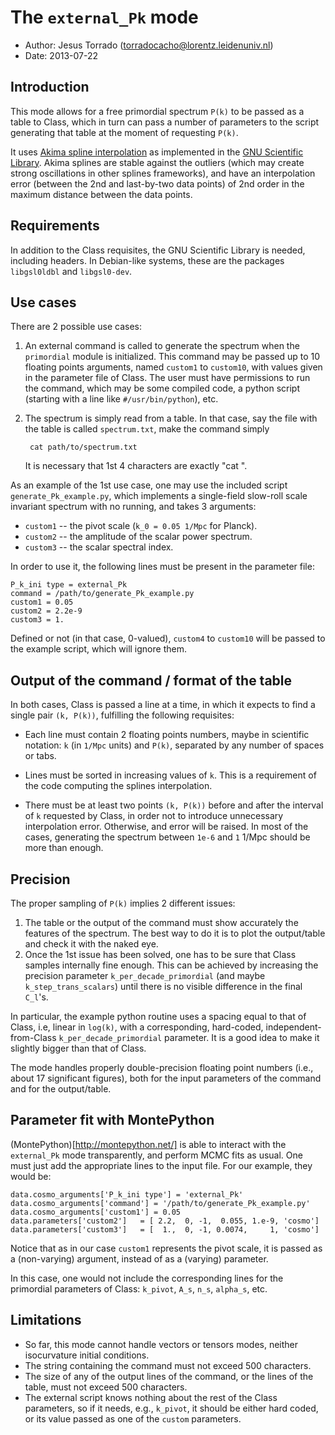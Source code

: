 The `external_Pk` mode
======================

* Author: Jesus Torrado (torradocacho@lorentz.leidenuniv.nl)
* Date:   2013-07-22


Introduction
------------

This mode allows for a free primordial spectrum `P(k)` to be passed as a table to Class, which in turn can pass a number of parameters to the script generating that table at the moment of requesting `P(k)`.

It uses [Akima spline interpolation](http://student.ndhu.edu.tw/~u9111023/akima.pdf) as implemented in the [GNU Scientific Library](http://www.gnu.org/software/gsl/). Akima splines are stable against the outliers (which may create strong oscillations in other splines frameworks), and have an interpolation error (between the 2nd and last-by-two data points) of 2nd order in the maximum distance between the data points.


Requirements
------------

In addition to the Class requisites, the GNU Scientific Library is needed, including headers. In Debian-like systems, these are the packages `libgsl0ldbl` and `libgsl0-dev`.


Use cases
---------

There are 2 possible use cases:

1. An external command is called to generate the spectrum when the `primordial` module is initialized. This command may be passed up to 10 floating points arguments, named `custom1` to `custom10`, with values given in the parameter file of Class. The user must have permissions to run the command, which may be some compiled code, a python script (starting with a line like `#/usr/bin/python`), etc.

2. The spectrum is simply read from a table. In that case, say the file with the table is called `spectrum.txt`, make the command simply

        cat path/to/spectrum.txt
		
    It is necessary that 1st 4 characters are exactly "cat ".

As an example of the 1st use case, one may use the included script `generate_Pk_example.py`, which implements a single-field slow-roll scale invariant spectrum with no running, and takes 3 arguments:
* `custom1` -- the pivot scale (`k_0 = 0.05 1/Mpc` for Planck).
* `custom2` -- the amplitude of the scalar power spectrum.
* `custom3` -- the scalar spectral index.

In order to use it, the following lines must be present in the parameter file:

    P_k_ini type = external_Pk
    command = /path/to/generate_Pk_example.py
    custom1 = 0.05
    custom2 = 2.2e-9
    custom3 = 1.

Defined or not (in that case, 0-valued), `custom4` to `custom10` will be passed to the example script, which will ignore them.


Output of the command / format of the table
-------------------------------------------

In both cases, Class is passed a line at a time, in which it expects to find a single pair `(k, P(k))`, fulfilling the following requisites:

* Each line must contain 2 floating points numbers, maybe in scientific notation: `k` (in `1/Mpc` units) and `P(k)`, separated by any number of spaces or tabs.

* Lines must be sorted in increasing values of `k`. This is a requirement of the code computing the splines interpolation.

* There must be at least two points `(k, P(k))` before and after the interval of `k` requested by Class, in order not to introduce unnecessary interpolation error. Otherwise, and error will be raised. In most of the cases, generating the spectrum between `1e-6` and `1` 1/Mpc should be more than enough.


Precision
---------

The proper sampling of `P(k)` implies 2 different issues:

1. The table or the output of the command must show accurately the features of the spectrum. The best way to do it is to plot the output/table and check it with the naked eye.
2. Once the 1st issue has been solved, one has to be sure that Class samples internally fine enough. This can be achieved by increasing the precision parameter `k_per_decade_primordial` (and maybe `k_step_trans_scalars`) until there is no visible difference in the final `C_l`'s.

In particular, the example python routine uses a spacing equal to that of Class, i.e, linear in `log(k)`, with a corresponding, hard-coded, independent-from-Class `k_per_decade_primordial` parameter. It is a good idea to make it slightly bigger than that of Class.

The mode handles properly double-precision floating point numbers (i.e., about 17 significant figures), both for the input parameters of the command and for the output/table.


Parameter fit with MontePython
------------------------------

(MontePython)[http://montepython.net/] is able to interact with the `external_Pk` mode transparently, and perform MCMC fits as usual. One must just add the appropriate lines to the input file. For our example, they would be:

    data.cosmo_arguments['P_k_ini type'] = 'external_Pk'
    data.cosmo_arguments['command'] = '/path/to/generate_Pk_example.py'
    data.cosmo_arguments['custom1'] = 0.05
    data.parameters['custom2']   = [ 2.2,  0, -1,  0.055, 1.e-9, 'cosmo']
    data.parameters['custom3']   = [  1.,  0, -1, 0.0074,     1, 'cosmo']

Notice that as in our case `custom1` represents the pivot scale, it is passed as a (non-varying) argument, instead of as a (varying) parameter.

In this case, one would not include the corresponding lines for the primordial parameters of Class: `k_pivot`, `A_s`, `n_s`, `alpha_s`, etc.


Limitations
-----------

* So far, this mode cannot handle vectors or tensors modes, neither isocurvature initial conditions.
* The string containing the command must not exceed 500 characters.
* The size of any of the output lines of the command, or the lines of the table, must not exceed 500 characters.
* The external script knows nothing about the rest of the Class parameters, so if it needs, e.g., `k_pivot`, it should be either hard coded, or its value passed as one of the `custom` parameters.

